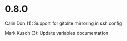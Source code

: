 # 0.8.0

Calin Don (1):
      Support for gitolite mirroring in ssh config

Mark Kusch (3):
      Update variables documentation
